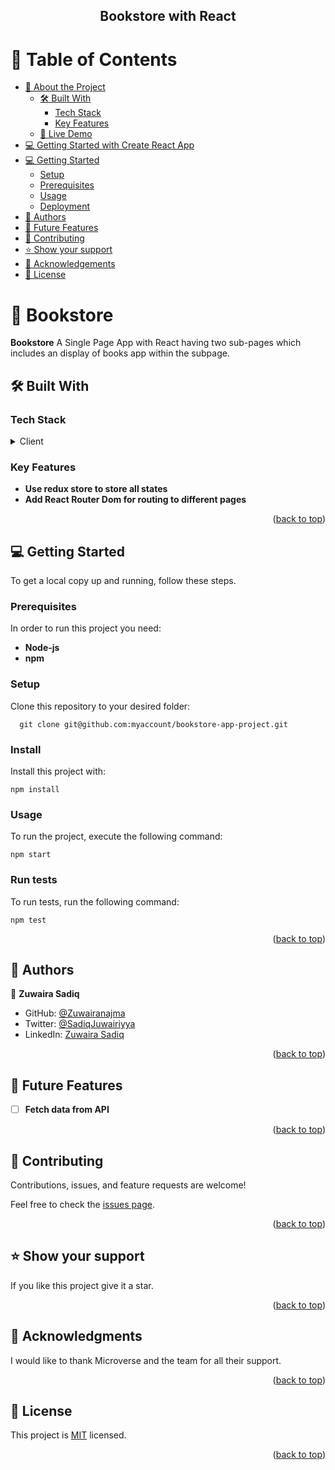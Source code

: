 <div align="center">  
  <h2><b> Bookstore with React </b></h2>
</div>

<a name="readme-top"></a>

<!-- TABLE OF CONTENTS -->

# 📗 Table of Contents
- [📖 About the Project](#about-project)
  - [🛠 Built With](#built-with)
    - [Tech Stack](#tech-stack)
    - [Key Features](#key-features)
  - [🚀 Live Demo](#live-demo)
- [💻 Getting Started with Create React App](#getting-started-with-create-react-app)
- [💻 Getting Started](#getting-started)
  - [Setup](#setup)
  - [Prerequisites](#prerequisites)
  - [Usage](#usage)
  - [Deployment](#deployment)
- [👥 Authors](#authors)
- [🔭 Future Features](#future-features)
- [🤝 Contributing](#contributing)
- [⭐️ Show your support](#support)
- [🙏 Acknowledgements](#acknowledgements)
- [📝 License](#license)

<!-- PROJECT DESCRIPTION -->

# 📖 Bookstore <a name="about-project"></a>

**Bookstore** A Single Page App with React having two sub-pages which includes an display of books app within the subpage.
## 🛠 Built With <a name="built-with"></a>

### Tech Stack <a name="tech-stack"></a>

<details>
  <summary>Client</summary>
  <ul>
    <li><a href="https://reactjs.org/">React.js</a></li>
  </ul>
  <ul>
    <li><a href="https://webpack.js.org/">Webpack</a></li>
  </ul>
</details>



<!-- Features -->

### Key Features <a name="key-features"></a>

- **Use redux store to store all states**
- **Add React Router Dom for routing to different pages**

<p align="right">(<a href="#readme-top">back to top</a>)</p>

<!-- GETTING STARTED -->

## 💻 Getting Started <a name="getting-started"></a>

To get a local copy up and running, follow these steps.

### Prerequisites

In order to run this project you need:

- **Node-js**
- **npm**

### Setup

Clone this repository to your desired folder:
```
  git clone git@github.com:myaccount/bookstore-app-project.git
```
### Install

Install this project with:
```
npm install
```
### Usage

To run the project, execute the following command:

```
npm start
```

### Run tests

To run tests, run the following command:
```
npm test
```
<p align="right">(<a href="#readme-top">back to top</a>)</p>

<!-- AUTHORS -->

## 👥 Authors <a name="authors"></a>

👤 **Zuwaira Sadiq**
- GitHub: [@Zuwairanajma](https://github.com/Zuwairanajma)
- Twitter: [@SadiqJuwairiyya](https://twitter.com/SadiqJuwairiyya)
- LinkedIn: [Zuwaira Sadiq](https://www.linkedin.com/in/zuwaira-sadiq-566b891b0?)
<p align="right">(<a href="#readme-top">back to top</a>)</p>

<!-- FUTURE FEATURES -->

## 🔭 Future Features <a name="future-features"></a>

- [ ] **Fetch data from API**

<p align="right">(<a href="#readme-top">back to top</a>)</p>

<!-- CONTRIBUTING -->

## 🤝 Contributing <a name="contributing"></a>

Contributions, issues, and feature requests are welcome!

Feel free to check the [issues page](../../issues/).

<p align="right">(<a href="#readme-top">back to top</a>)</p>

<!-- SUPPORT -->

## ⭐️ Show your support <a name="support"></a>

If you like this project give it a star.

<p align="right">(<a href="#readme-top">back to top</a>)</p>

<!-- ACKNOWLEDGEMENTS -->

## 🙏 Acknowledgments <a name="acknowledgements"></a>

I would like to thank Microverse and the team for all their support.

<p align="right">(<a href="#readme-top">back to top</a>)</p>

<!-- LICENSE -->

## 📝 License <a name="license"></a>

This project is [MIT](./LICENSE) licensed.

<p align="right">(<a href="#readme-top">back to top</a>)</p>
